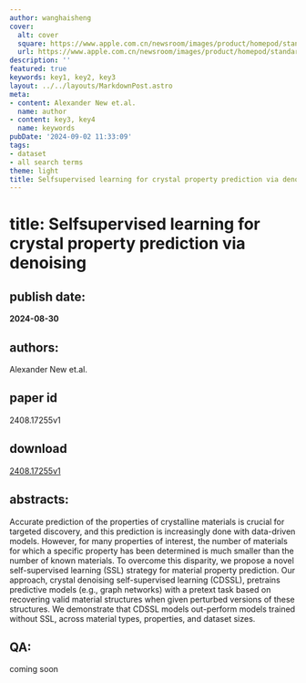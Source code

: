 ```yaml
---
author: wanghaisheng
cover:
  alt: cover
  square: https://www.apple.com.cn/newsroom/images/product/homepod/standard/Apple-HomePod-hero-230118_big.jpg.large_2x.jpg
  url: https://www.apple.com.cn/newsroom/images/product/homepod/standard/Apple-HomePod-hero-230118_big.jpg.large_2x.jpg
description: ''
featured: true
keywords: key1, key2, key3
layout: ../../layouts/MarkdownPost.astro
meta:
- content: Alexander New et.al.
  name: author
- content: key3, key4
  name: keywords
pubDate: '2024-09-02 11:33:09'
tags:
- dataset
- all search terms
theme: light
title: Selfsupervised learning for crystal property prediction via denoising
---
```


# title: Selfsupervised learning for crystal property prediction via denoising 
## publish date: 
**2024-08-30** 
## authors: 
  Alexander New et.al. 
## paper id
2408.17255v1
## download
[2408.17255v1](http://arxiv.org/abs/2408.17255v1)
## abstracts:
Accurate prediction of the properties of crystalline materials is crucial for targeted discovery, and this prediction is increasingly done with data-driven models. However, for many properties of interest, the number of materials for which a specific property has been determined is much smaller than the number of known materials. To overcome this disparity, we propose a novel self-supervised learning (SSL) strategy for material property prediction. Our approach, crystal denoising self-supervised learning (CDSSL), pretrains predictive models (e.g., graph networks) with a pretext task based on recovering valid material structures when given perturbed versions of these structures. We demonstrate that CDSSL models out-perform models trained without SSL, across material types, properties, and dataset sizes.
## QA:
coming soon
